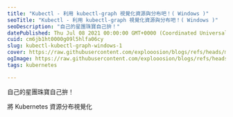 ```yaml
---
title: "Kubectl - 利用 kubectl-graph 視覺化資源與分布吧！( Windows )"
seoTitle: "Kubectl - 利用 kubectl-graph 視覺化資源與分布吧！( Windows )"
seoDescription: "自己的星團珠寶自己拚！"
datePublished: Thu Jul 08 2021 00:00:00 GMT+0000 (Coordinated Universal Time)
cuid: cm6jb1ht0000g09l5hlfa06cy
slug: kubectl-kubectl-graph-windows-1
cover: https://raw.githubusercontent.com/explooosion/blogs/refs/heads/main/docs/images/2023-07-08_Git%20-%20%E5%9C%A8%E5%B7%A5%E4%BD%9C%E8%88%87%E7%A7%81%E4%BA%BA%E5%B0%88%E6%A1%88%E4%B8%AD%E4%BE%86%E5%9B%9E%E5%88%87%E6%8F%9B%20SSH/banner/1688807175.png.png
ogImage: https://raw.githubusercontent.com/explooosion/blogs/refs/heads/main/docs/images/2023-07-08_Git%20-%20%E5%9C%A8%E5%B7%A5%E4%BD%9C%E8%88%87%E7%A7%81%E4%BA%BA%E5%B0%88%E6%A1%88%E4%B8%AD%E4%BE%86%E5%9B%9E%E5%88%87%E6%8F%9B%20SSH/banner/1688807175.png.png
tags: kubernetes

---
```


自己的星團珠寶自己拚！

將 Kubernetes 資源分布視覺化